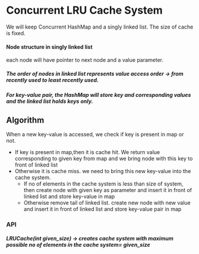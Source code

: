 # Concurrent LRU Cache System

We will keep Concurrent HashMap and a singly linked list. The size of cache is fixed.

#### Node structure in singly linked list
each node will have pointer to next node and a value parameter.

##### The order of nodes in linked list represents value access order -> from recently used to least recently used.

##### For key-value pair, the HashMap will store key and corresponding values and the linked list holds keys only.



## Algorithm
When a new key-value is accessed, we check if key is present in map or not.
 + If key is present in map,then it is cache hit. We return value corresponding to given key from map and we bring node with this key to front of linked list
 + Otherwise it is cache miss. we need to bring this new key-value into the cache system. 
   + If no of elements in the cache system is less than size of system, then create node with given key as parameter and insert it in front of linked list and store key-value in map
   + Otherwise remove tail of linked list. create new node with new value and insert it in front of linked list and store key-value pair in map 





### API

##### LRUCache(int given_size) -> creates cache system with maximum possible no of elements in the cache system= given_size

